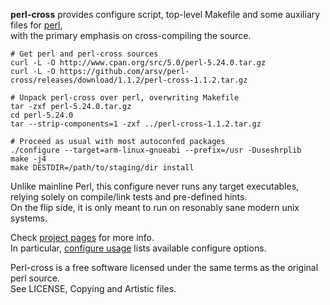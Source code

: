 **perl-cross** provides configure script, top-level Makefile
and some auxiliary files for [perl](http://www.perl.org),  
with the primary emphasis on cross-compiling the source.  

    # Get perl and perl-cross sources
    curl -L -O http://www.cpan.org/src/5.0/perl-5.24.0.tar.gz
    curl -L -O https://github.com/arsv/perl-cross/releases/download/1.1.2/perl-cross-1.1.2.tar.gz

    # Unpack perl-cross over perl, overwriting Makefile
    tar -zxf perl-5.24.0.tar.gz
    cd perl-5.24.0
    tar --strip-components=1 -zxf ../perl-cross-1.1.2.tar.gz

    # Proceed as usual with most autoconfed packages
    ./configure --target=arm-linux-gnueabi --prefix=/usr -Duseshrplib
    make -j4
    make DESTDIR=/path/to/staging/dir install

Unlike mainline Perl, this configure never runs any target executables,  
relying solely on compile/link tests and pre-defined hints.  
On the flip side, it is only meant to run on resonably sane modern unix systems.  

Check [project pages](http://arsv.github.io/perl-cross/) for more info.  
In particular, [configure usage](http://arsv.github.io/perl-cross/usage.html)
lists available configure options.

Perl-cross is a free software licensed under the same terms
as the original perl source.  
See LICENSE, Copying and Artistic files.
